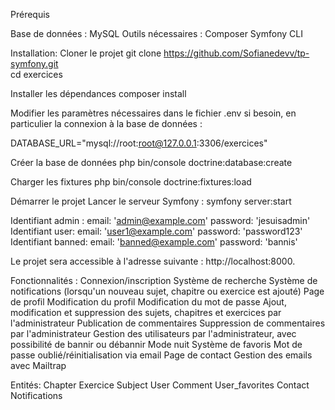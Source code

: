 Prérequis

Base de données : MySQL
Outils nécessaires :
Composer
Symfony CLI

Installation:
Cloner le projet
    git clone https://github.com/Sofianedevv/tp-symfony.git  
    cd exercices


Installer les dépendances
    composer install  
    
Modifier les paramètres nécessaires dans le fichier .env si besoin, en particulier la connexion à la base de données :

DATABASE_URL="mysql://root:root@127.0.0.1:3306/exercices"  

Créer la base de données
    php bin/console doctrine:database:create  
    
Charger les fixtures
    php bin/console doctrine:fixtures:load  
    
Démarrer le projet
Lancer le serveur Symfony :
symfony server:start  


Identifiant admin : email: 'admin@example.com'  password: 'jesuisadmin'
Identifiant user: email: 'user1@example.com' password: 'password123'
Identifiant banned: email: 'banned@example.com' password: 'bannis'


Le projet sera accessible à l'adresse suivante : http://localhost:8000.








Fonctionnalités :
    Connexion/inscription
    Système de recherche
    Système de notifications (lorsqu'un nouveau sujet, chapitre ou exercice est ajouté)
    Page de profil
    Modification du profil
    Modification du mot de passe
    Ajout, modification et suppression des sujets, chapitres et exercices par l'administrateur
    Publication de commentaires
    Suppression de commentaires par l'administrateur
    Gestion des utilisateurs par l'administrateur, avec possibilité de bannir ou débannir
    Mode nuit
    Système de favoris
    Mot de passe oublié/réinitialisation via email
    Page de contact
    Gestion des emails avec Mailtrap


Entités: 
    Chapter
    Exercice
    Subject
    User
    Comment
    User_favorites
    Contact
    Notifications
